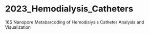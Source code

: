 # 2023_Hemodialysis_Catheters
16S Nanopore Metabarcoding of Hemodialysis Catheter Analysis and Visualization
